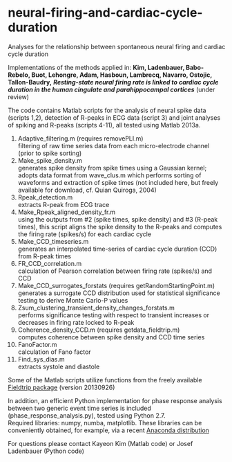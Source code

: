 # neural-firing-and-cardiac-cycle-duration
Analyses for the relationship between spontaneous neural firing and cardiac cycle duration

Implementations of the methods applied in: __Kim, Ladenbauer, Babo-Rebelo, Buot, Lehongre, Adam, Hasboun, Lambrecq, Navarro, Ostojic, Tallon-Baudry,__ ___Resting-state neural firing rate is linked to cardiac cycle duration in the human cingulate and parahippocampal cortices___ (under review) <!-- [bioRxiv preprint](https://www.biorxiv.org/content/early/2018/02/07/261016) -->

The code contains Matlab scripts for the analysis of neural spike data (scripts 1,2), detection of R-peaks in ECG data (script 3) and joint analyses of spiking and R-peaks (scripts 4-11), all tested using Matlab 2013a.
1. Adaptive_filtering.m (requires removePLI.m)  
filtering of raw time series data from each micro-electrode channel (prior to spike sorting) 
2. Make_spike_density.m  
generates spike density from spike times using a Gaussian kernel; adopts data format from wave_clus.m which performs sorting of waveforms and extraction of spike times (not included here, but freely available for download, cf. Quian Quiroga, 2004)
3. Rpeak_detection.m  
extracts R-peak from ECG trace
4. Make_Rpeak_aligned_density_fr.m  
using the outputs from #2 (spike times, spike density) and #3 (R-peak times), this script aligns the spike density to the R-peaks and computes the firing rate (spikes/s) for each cardiac cycle
5. Make_CCD_timeseries.m  
generates an interpolated time-series of cardiac cycle duration (CCD) from R-peak times
6. FR_CCD_correlation.m	 
calculation of Pearson correlation between firing rate (spikes/s) and CCD
7. Make_CCD_surrogates_forstats  (requires getRandomStartingPoint.m)  
generates a surrogate CCD distribution used for statistical significance testing to derive Monte Carlo-P values
8. Zsum_clustering_transient_density_changes_forstats.m  
performs significance testing with respect to transient increases or decreases in firing rate locked to R-peak
9. Coherence_density_CCD.m (requires getdata_fieldtrip.m)  
computes coherence between spike density and CCD time series 
10. FanoFactor.m  
calculation of Fano factor
11.	Find_sys_dias.m  
extracts systole and diastole

Some of the Matlab scripts utilize functions from the freely available [Fieldtrip package](http://www.fieldtriptoolbox.org/download#download_the_fieldtrip_toolbox) (version 20130926)

In addition, an efficient Python implementation for phase response analysis between two generic event time series is included (phase_response_analysis.py), tested using Python 2.7.  
Required libraries: numpy, numba, matplotlib. 
These libraries can be conveniently obtained, for example, via a recent [Anaconda distribution](https://www.anaconda.com/download/)

For questions please contact Kayeon Kim (Matlab code) or Josef Ladenbauer (Python code)
